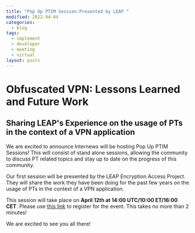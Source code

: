 ```yaml
---
title: "Pop Up PTIM Session:Presented by LEAP "
modified: 2022-04-04
categories:
  - blog
tags:
  - implement
  - developer
  - meeting
  - virtual
layout: posts
---
```


# Obfuscated VPN: Lessons Learned and Future Work
## Sharing LEAP's Experience on the usage of PTs in the context of a VPN application

We are excited to announce Internews will be hosting Pop Up PTIM Sessions! This will consist of stand alone sessions, allowing the community to discuss PT related topics and stay up to date on the progress of this community. 

Our first session will be presented by the LEAP Encryption Access Project. They will share the work they have been doing for the past few years on the usage of PTs in the context of a VPN application. 

This session will take place on **April 12th at 14:00 UTC/10:00 ET/16:00 CET**. Please use [this link](https://cryptpad.fr/form/#/2/form/view/d5B9a9ZJxBTBXYtbqjbmIeiIyYZ-fC4zDTutdxbIBq8/) to register for the event. This takes no more than 2 minutes!

We are excited to see you all there!

